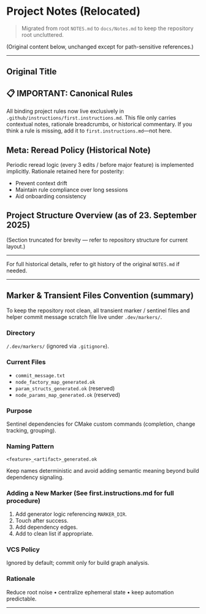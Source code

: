 # Project Notes (Relocated)

> Migrated from root `NOTES.md` to `docs/Notes.md` to keep the repository root uncluttered.

(Original content below, unchanged except for path-sensitive references.)

---

## Original Title

## 📋 IMPORTANT: Canonical Rules

All binding project rules now live exclusively in `.github/instructions/first.instructions.md`.
This file only carries contextual notes, rationale breadcrumbs, or historical commentary. If you think a rule is missing, add it to `first.instructions.md`—not here.

## Meta: Reread Policy (Historical Note)

Periodic reread logic (every 3 edits / before major feature) is implemented implicitly. Rationale retained here for posterity:

- Prevent context drift
- Maintain rule compliance over long sessions
- Aid onboarding consistency

## Project Structure Overview (as of 23. September 2025)

(Section truncated for brevity — refer to repository structure for current layout.)

---

For full historical details, refer to git history of the original `NOTES.md` if needed.

---

## Marker & Transient Files Convention (summary)

To keep the repository root clean, all transient marker / sentinel files and helper commit message scratch file live under `.dev/markers/`.

### Directory

`/.dev/markers/` (ignored via `.gitignore`).

### Current Files

- `commit_message.txt`
- `node_factory_map_generated.ok`
- `param_structs_generated.ok` (reserved)
- `node_params_map_generated.ok` (reserved)

### Purpose

Sentinel dependencies for CMake custom commands (completion, change tracking, grouping).

### Naming Pattern

`<feature>_<artifact>_generated.ok`

Keep names deterministic and avoid adding semantic meaning beyond build dependency signaling.

### Adding a New Marker (See first.instructions.md for full procedure)

1. Add generator logic referencing `MARKER_DIR`.
2. Touch after success.
3. Add dependency edges.
4. Add to clean list if appropriate.

### VCS Policy

Ignored by default; commit only for build graph analysis.

### Rationale

Reduce root noise • centralize ephemeral state • keep automation predictable.

---
